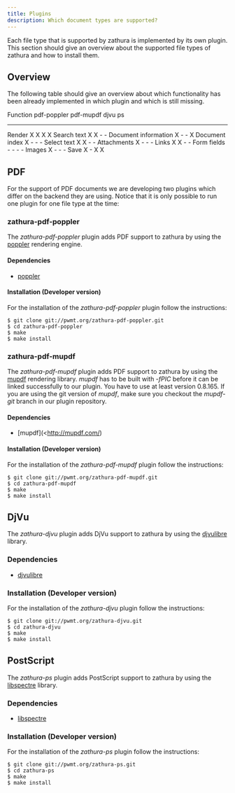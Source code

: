 ```yaml
---
title: Plugins
description: Which document types are supported?
---
```


Each file type that is supported by zathura is implemented by its own plugin.
This section should give an overview about the supported file types of zathura
and how to install them.

## Overview
The following table should give an overview about which functionality has been
already implemented in which plugin and which is still missing.

Function                pdf-poppler pdf-mupdf djvu  ps
--------                ----------- --------- ----- --
Render                  X           X         X     X
Search text             X           X         -     -
Document information    X           -         -     X
Document index          X           -         -     -
Select text             X           X         -     -
Attachments             X           -         -     -
Links                   X           X         -     -
Form fields             -           -         -     -
Images                  X           -         -     -
Save                    X           -         X     X

## PDF
For the support of PDF documents we are developing two plugins which differ on
the backend they are using. Notice that it is only possible to run one plugin
for one file type at the time:

### zathura-pdf-poppler
The *zathura-pdf-poppler* plugin adds PDF support to zathura by using the
[poppler](http://poppler.freedesktop.org) rendering engine.

#### Dependencies
* [poppler](http://poppler.freedesktop.org/)

#### Installation (Developer version)
For the installation of the *zathura-pdf-poppler* plugin follow the
instructions:

    $ git clone git://pwmt.org/zathura-pdf-poppler.git
    $ cd zathura-pdf-poppler
    $ make
    $ make install

### zathura-pdf-mupdf
The *zathura-pdf-mupdf* plugin adds PDF support to zathura by using the
[mupdf](http://mupdf.com/) rendering library. *mupdf* has to be built with
*-fPIC* before it can be linked successfully to our plugin. You have to use at
least version 0.8.165. If you are using the git version of *mupdf*, make sure
you checkout the *mupdf-git* branch in our plugin repository.

#### Dependencies
* [mupdf](<http://mupdf.com/)

#### Installation (Developer version)
For the installation of the *zathura-pdf-mupdf* plugin follow the
instructions:

    $ git clone git://pwmt.org/zathura-pdf-mupdf.git
    $ cd zathura-pdf-mupdf
    $ make
    $ make install

## DjVu
The *zathura-djvu* plugin adds DjVu support to zathura by using the
[djvulibre](http://djvu.sourceforge.net/) library.

### Dependencies
* [djvulibre](http://djvu.sourceforge.net)

### Installation (Developer version)
For the installation of the *zathura-djvu* plugin follow the
instructions:

    $ git clone git://pwmt.org/zathura-djvu.git
    $ cd zathura-djvu
    $ make
    $ make install

## PostScript
The *zathura-ps* plugin adds PostScript support to zathura by using the
[libspectre](http://libspectre.freedesktop.org/) library.

### Dependencies
* [libspectre](http://libspectre.freedesktop.org/)

### Installation (Developer version)
For the installation of the *zathura-ps* plugin follow the
instructions:

    $ git clone git://pwmt.org/zathura-ps.git
    $ cd zathura-ps
    $ make
    $ make install
